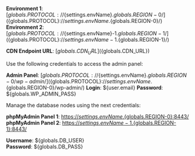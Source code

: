**Environment 1**: [${globals.PROTOCOL}://${settings.envName}.${globals.REGION-0}/](${globals.PROTOCOL}://${settings.envName}.${globals.REGION-0}/)   
**Environment 2**: [${globals.PROTOCOL}://${settings.envName}-1.${globals.REGION-1}/](${globals.PROTOCOL}://${settings.envName}-1.${globals.REGION-1}/)

**CDN Endpoint URL**:  [${globals.CDN_URL}](${globals.CDN_URL})

Use the following credentials to access the admin panel:

**Admin Panel**: [${globals.PROTOCOL}://${settings.envName}.${globals.REGION-0}/wp-admin/](${globals.PROTOCOL}://${settings.envName}.${globals.REGION-0}/wp-admin/)
**Login**: ${user.email}
**Password**: ${globals.WP_ADMIN_PASS}

Manage the database nodes using the next credentials:

**phpMyAdmin Panel 1**: [https://${settings.envName}.${globals.REGION-0}:8443/](https://${settings.envName}.${globals.REGION-0}:8443/)   
**phpMyAdmin Panel 2**: [https://${settings.envName}-1.${globals.REGION-1}:8443/](https://${settings.envName}-1.${globals.REGION-1}:8443/)

**Username**: ${globals.DB_USER}    
**Password**: ${globals.DB_PASS}  

